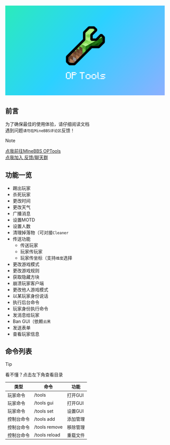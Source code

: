 ![IMG_0758](./img/Logo_Background.png)

## 前言
为了确保最佳的使用体验，请仔细阅读文档   
遇到问题`请勿在MineBBS评论区`反馈！
> [!NOTE]
> [点我前往MIneBBS OPTools](https://www.minebbs.com/resources/op-tools-op-gui.4836/)    
> [点我加入 反馈/聊天群](https://qm.qq.com/cgi-bin/qm/qr?k=jmd_S7-T9UGiVp9eiPyHtuIuEApwVIq5&authKey=6c4npR7mamU4DP72JQKTYQAIz12vhRXHE4/U6GCriqjtiQpaa3Gf6Q+sYricFR9y&noverify=0)

## 功能一览
- 踢出玩家
- 杀死玩家
- 更改时间
- 更改天气
- 广播消息
- 设置MOTD
- 设置人数
- 清理掉落物（可对接`Cleaner`
- 传送功能
    - 传送玩家
    - 玩家传玩家
    - 玩家传坐标（支持`维度`选择
- 更改游戏模式
- 更改游戏规则
- 获取隐藏方块
- 崩溃玩家客户端
- 更改他人游戏模式
- 以某玩家身份说话
- 执行后台命令
- 玩家身份执行命令
- 发消息给玩家
- Ban GUI（依赖`云黑`
- 发送表单  
- 查看玩家信息

## 命令列表
> [!tip]
> 看不懂？点击左下角查看目录

| 类型       | 命令           | 功能    |
| --------- | -------------- | ------- |
| 玩家命令   | /tools         | 打开GUI |
| 玩家命令   | /tools gui     | 打开GUI |
| 玩家命令   | /tools set     | 设置GUI |
| 控制台命令 | /tools add     | 添加管理 |
| 控制台命令 | /tools remove  | 移除管理 |
| 控制台命令 | /tools reload  | 重载文件 |